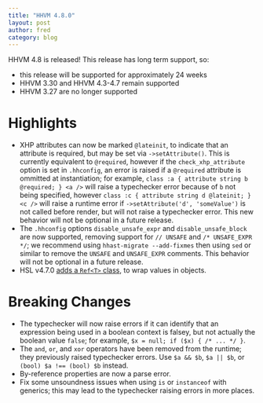 ```yaml
---
title: "HHVM 4.8.0"
layout: post
author: fred
category: blog
---
```


HHVM 4.8 is released! This release has long term support, so:
- this release will be supported for approximately 24 weeks
- HHVM 3.30 and HHVM 4.3-4.7 remain supported
- HHVM 3.27 are no longer supported

# Highlights

- XHP attributes can now be marked `@lateinit`, to indicate that an attribute
  is required, but may be set via `->setAttribute()`. This is currently
  equivalent to `@required`, however if the `check_xhp_attribute` option is set
  in `.hhconfig`, an error is raised if a `@required` attribute is ommitted at
  instantiation; for example, `class :a { attribute string b @required; } <a />`
  will raise a typechecker error because of `b` not being specified, however
  `class :c { attribute string d @lateinit; } <c />` will raise a runtime error
  if `->setAttribute('d', 'someValue')` is not called before render, but will
  not raise a typechecker error. This new behavior will not be optional in a
  future release.
- The `.hhconfig` options `disable_unsafe_expr` and `disable_unsafe_block` are
  now supported, removing support for `// UNSAFE` and `/* UNSAFE_EXPR */`; we
  recommend using `hhast-migrate --add-fixmes` then using `sed` or similar to
  remove the `UNSAFE` and `UNSAFE_EXPR` comments. This behavior will not be
  optional in a future release.
- HSL v4.7.0
  [adds a `Ref<T>` class](https://github.com/hhvm/hsl/releases/tag/v4.7.0),
  to wrap values in objects.

# Breaking Changes

- The typechecker will now raise errors if it can identify that an expression
  being used in a boolean context is falsey, but not actually the boolean value
  `false`; for example, `$x = null; if ($x) { /* ... */ }`.
- The `and`, `or`, and `xor` operators have been removed from the runtime; they
  previously raised typechecker errors. Use `$a && $b`, `$a || $b`, or
 `(bool) $a !== (bool) $b` instead.
- By-reference properties are now a parse error.
- Fix some unsoundness issues when using `is` or `instanceof` with generics;
  this may lead to the typechecker raising errors in more places.
